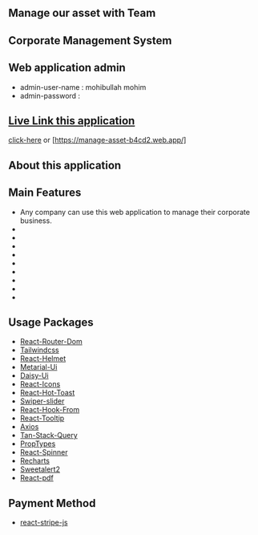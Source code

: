 ## Manage our asset with Team
## Corporate Management System

## Web application admin
- admin-user-name : mohibullah mohim 
- admin-password : 

## [Live Link this application](https://manage-asset-b4cd2.web.app/)
[click-here](https://manage-asset-b4cd2.web.app/) or [https://manage-asset-b4cd2.web.app/]

## About this application 
## Main Features
- Any company can use this web application to manage their corporate business.
-
-
-
-
-
-
-
-
-


## Usage Packages 

- [React-Router-Dom](https://reactrouter.com/en/main) 
- [Tailwindcss](https://tailwindcss.com/)
- [React-Helmet](https://www.npmjs.com/package/react-helmet-async)
- [Metarial-Ui](https://mui.com/material-ui)
- [Daisy-Ui](https://daisyui.com/)
- [React-Icons](https://react-icons.github.io/)
- [React-Hot-Toast](https://react-hot-toast.com/)
- [Swiper-slider](https://swiperjs.com/)
- [React-Hook-From](https://react-hook-form.com/)
- [React-Tooltip](https://react-tooltip.com/)
- [Axios](https://axios-http.com/)
- [Tan-Stack-Query](https://tanstack.com/)
- [PropTypes](https://www.npmjs.com/package/prop-types)
- [React-Spinner](https://github.com/davidhu2000/react-spinners)
- [Recharts](https://recharts.org/en-US)
- [Sweetalert2](https://sweetalert2.github.io/)
- [React-pdf](https://react-pdf.org/)

## Payment Method
- [react-stripe-js](https://stripe.com/)